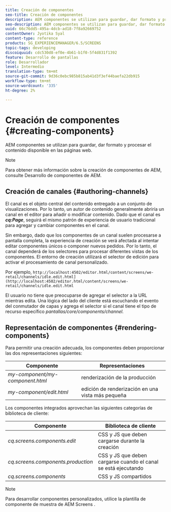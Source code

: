 ```yaml
---
title: Creación de componentes
seo-title: Creación de componentes
description: AEM componentes se utilizan para guardar, dar formato y procesar el contenido disponible en las páginas web. Siga esta página para obtener más información sobre la creación de canales y la renderización de componentes.
seo-description: AEM componentes se utilizan para guardar, dar formato y procesar el contenido disponible en las páginas web. Siga esta página para obtener más información sobre la creación de canales y la renderización de componentes.
uuid: 66c76dd5-495a-4dcb-ad18-7f8a92669752
contentOwner: Jyotika Syal
content-type: reference
products: SG_EXPERIENCEMANAGER/6.5/SCREENS
topic-tags: developing
discoiquuid: cdc530d8-ef0e-4b61-b1f0-5f4d831f1392
feature: Desarrollo de pantallas
role: Desarrollador
level: Intermedio
translation-type: tm+mt
source-git-commit: 9d36c0ebc985b815ab41d3f3ef44baefa22db915
workflow-type: tm+mt
source-wordcount: '335'
ht-degree: 2%

---
```



# Creación de componentes {#creating-components}

AEM componentes se utilizan para guardar, dar formato y procesar el contenido disponible en las páginas web.

>[!NOTE]
>
>Para obtener más información sobre la creación de componentes de AEM, consulte Desarrollo de componentes de AEM.

## Creación de canales {#authoring-channels}

El canal es el objeto central del contenido entregado a un conjunto de visualizaciones. Por lo tanto, un autor de contenido generalmente abriría un canal en el editor para añadir o modificar contenido. Dado que el canal es ***cq:Page***, seguirá el mismo patrón de experiencia de usuario tradicional para agregar y cambiar componentes en el canal.

Sin embargo, dado que los componentes de un canal suelen procesarse a pantalla completa, la experiencia de creación se verá afectada al intentar editar componentes únicos o componer nuevos pedidos. Por lo tanto, el canal dependerá de los selectores para procesar diferentes vistas de los componentes. El entorno de creación utilizará el selector de edición para activar el procesamiento de canal personalizado.

Por ejemplo, `http://localhost:4502/editor.html/content/screens/we-retail/channels/idle.edit.html](http://localhost:4502/editor.html/content/screens/we-retail/channels/idle.edit.html`

El usuario no tiene que preocuparse de agregar el selector a la URL mientras edita. Una lógica del lado del cliente está escuchando el evento del conmutador de capas y agrega el selector si el canal tiene el tipo de recurso específico *pantallas/core/components/channel.*

## Representación de componentes {#rendering-components}

Para permitir una creación adecuada, los componentes deben proporcionar las dos representaciones siguientes:

| **Componente** | **Representaciones** |
|---|---|
| *my-component/my-component.html* | renderización de la producción |
| *my-component/edit.html* | edición de renderización en una vista más pequeña |

Los componentes integrados aprovechan las siguientes categorías de biblioteca de cliente:

| **Componente** | **Biblioteca de cliente** |
|---|---|
| *cq.screens.components.edit* | CSS y JS que deben cargarse durante la creación |
| *cq.screens.components.production* | CSS y JS que deben cargarse cuando el canal se está ejecutando |
| *cq.screens.components* | CSS y JS compartidos |

>[!NOTE]
>
>Para desarrollar componentes personalizados, utilice la plantilla de componente de muestra de AEM Screens ***[](https://github.com/Adobe-Marketing-Cloud/aem-screens-component-template)***.

